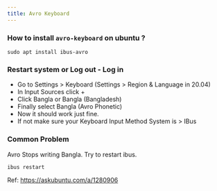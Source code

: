 ```yaml
---
title: Avro Keyboard
---
```


### How to install `avro-keyboard` on ubuntu ?

```shell
sudo apt install ibus-avro
```

### Restart system or Log out - Log in

- Go to Settings > Keyboard (Settings > Region & Language in 20.04)
- In Input Sources click +
- Click Bangla or Bangla (Bangladesh)
- Finally select Bangla (Avro Phonetic)
- Now it should work just fine.
- If not make sure your Keyboard Input Method System is > IBus

### Common Problem

Avro Stops writing Bangla. Try to restart ibus.

```shell
ibus restart
```

Ref: https://askubuntu.com/a/1280906
